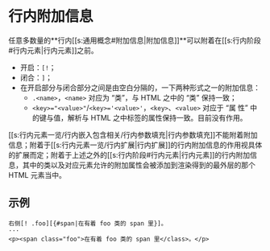 # 行内附加信息

任意多数量的**行内[[s:通用概念#附加信息|附加信息]]**可以附着在[[s:行内阶段#行内元素|行内元素]]之前。

- 开启：`[!`；
- 闭合：`]`；
- 在开启部分与闭合部分之间是由空白分隔的，一下两种形式之一的附加信息：
  - `.<name>`，`<name>` 对应为 “类”，与 HTML 之中的 “类” 保持一致；
  - `<key>="<value>"`/`<key>='<value>'`，`<key>`、`<value>` 对应于 “属<wbr />
    性” 中的键与值，解析与 HTML 之中标签的属性保持一致。目前没有作用。

[[s:行内元素一览/行内嵌入包含相关/行内参数填充|行内参数填充]]不能附着附加信息；附着于[[s:行内元素一览/行内扩展|行内扩展]]的行内附加信息的作用<wbr />
视具体的扩展而定；附着于上述之外的[[s:行内阶段#行内元素|行内元素]]的行内附加信息，其中的类以<wbr />
及对应元素允许的附加属性会被添加到渲染得到的最外层的那个 HTML 元素当中。

## 示例

```example
右侧[! .foo][{#span|在有着 foo 类的 span 里}]。
···
<p><span class="foo">在有着 foo 类的 span 里</class>。</p>
```
